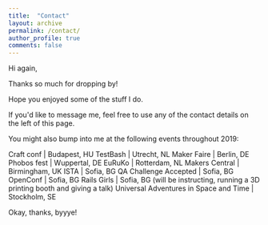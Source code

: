 ```yaml
---
title:  "Contact"
layout: archive
permalink: /contact/
author_profile: true
comments: false
---
```

Hi again,

Thanks so much for dropping by!

Hope you enjoyed some of the stuff I do.

If you'd like to message me, feel free to use any of the contact details on the left of this page.

You might also bump into me at the following events throughout 2019:

Craft conf | Budapest, HU
TestBash | Utrecht, NL
Maker Faire | Berlin, DE
Phobos fest | Wuppertal, DE
EuRuKo | Rotterdam, NL
Makers Central | Birmingham, UK
ISTA | Sofia, BG
QA Challenge Accepted | Sofia, BG
OpenConf | Sofia, BG
Rails Girls | Sofia, BG (will be instructing, running a 3D printing booth and giving a talk)
Universal Adventures in Space and Time | Stockholm, SE




Okay, thanks, byyye!
